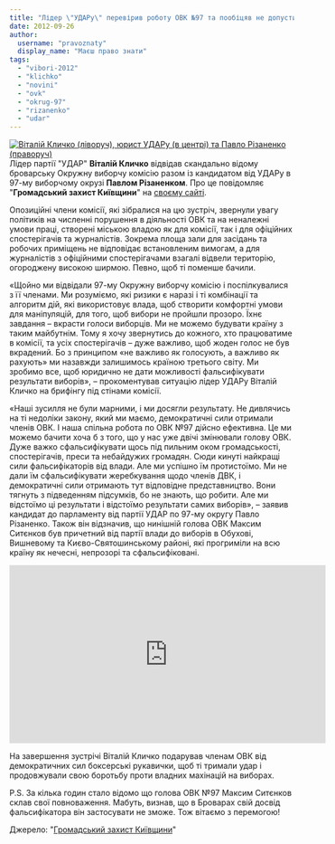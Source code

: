 ```yaml
---
title: "Лідер \"УДАРу\" перевірив роботу ОВК №97 та пообіцяв не допустити фальсифікації"
date: 2012-09-26
author: 
  username: "pravoznaty"
  display_name: "Маєш право знати"
tags: 
  - "vibori-2012"
  - "klichko"
  - "novini"
  - "ovk"
  - "okrug-97"
  - "rizanenko"
  - "udar"
---
```


[![](https://mpz.brovary.org/wp-content/uploads/2012/09/324178_285418291558892_316035741_o1.jpg "Віталій Кличко (ліворуч), юрист УДАРу (в центрі) та Павло Різаненко (праворуч)")](https://mpz.brovary.org/wp-content/uploads/2012/09/324178_285418291558892_316035741_o1.jpg)Лідер партії "УДАР" **Віталій Кличко** відвідав скандально відому броварську Окружну виборчу комісію разом із кандидатом від УДАРу в 97-му виборчому окрузі **Павлом Різаненком**. Про це повідомляє "**Громадський захист Київщини**" на [своєму сайті](http://groza.org/vitalij-klychko-ta-pavlo-rizanenko-vidvidaly-ovk-97-video/).

Опозиційні члени комісії, які зібралися на цю зустріч, звернули увагу політиків на численні порушення в діяльності ОВК та на неналежні умови праці, створені міською владою як для комісії, так і для офіційних спостерігачів та журналістів. Зокрема площа зали для засідань та робочих приміщень не відповідає встановленим вимогам, а для журналістів з офіційними спостерігачами взагалі відвели територію, огороджену високою ширмою. Певно, щоб ті поменше бачили.

«Щойно ми відвідали 97-му Окружну виборчу комісію і поспілкувалися з її членами. Ми розуміємо, які ризики є наразі і ті комбінації та алгоритм дій, які використовує влада, щоб створити комфортні умови для маніпуляцій, для того, щоб вибори не пройшли прозоро. Їхнє завдання – вкрасти голоси виборців. Ми не можемо будувати країну з таким майбутнім. Тому я хочу звернутись до кожного, хто працюватиме в комісії, та усіх спостерігачів – дуже важливо, щоб жоден голос не був вкрадений. Бо з принципом «не важливо як голосують, а важливо як рахують» ми назавжди залишимось країною третього світу. Ми зробимо все, щоб юридично не дати можливості фальсифікувати результати виборів», – прокоментував ситуацію лідер УДАРу Віталій Кличко на брифінгу під стінами комісії.

«Наші зусилля не були марними, і ми досягли результату. Не дивлячись на ті недоліки закону, який ми маємо, демократичні сили отримали членів ОВК. І наша спільна робота по ОВК №97 дійсно ефективна. Це ми можемо бачити хоча б з того, що у нас уже двічі змінювали голову ОВК. Дуже важко сфальсифікувати щось під пильним оком громадськості, спостерігачів, преси та небайдужих громадян. Сюди кинуті найкращі сили фальсифікаторів від влади. Але ми успішно їм протистоїмо. Ми не дали їм сфальсифікувати жеребкування щодо членів ДВК, і демократичні сили отримають тут відповідне представництво. Вони тягнуть з підведенням підсумків, бо не знають, що робити. Але ми відстоїмо ці результати і відстоїмо результати самих виборів», – заявив кандидат до парламенту від партії УДАР по 97-му округу Павло Різаненко. Також він відзначив, що нинішній голова ОВК Максим Ситєнков був причетний від партії влади до виборів в Обухові, Вишневому та Києво-Святошинському районі, які прогриміли на всю країну як нечесні, непрозорі та сфальсифіковані.

<iframe src="https://www.youtube.com/embed/Oj08pJI57uE" frameborder="0" width="560" height="315"></iframe>

На завершення зустрічі Віталій Кличко подарував членам ОВК від демократичних сил боксерські рукавички, щоб ті тримали удар і продовжували свою боротьбу проти владних махінацій на виборах.

P.S. За кілька годин стало відомо що голова ОВК №97 Максим Ситєнков склав свої повноваження. Мабуть, визнав, що в Броварах свій досвід фальсифікатора він застосувати не зможе. Тож вітаємо з перемогою!

Джерело: "[Громадський захист Київщини](http://groza.org/vitalij-klychko-ta-pavlo-rizanenko-vidvidaly-ovk-97-video/)"
